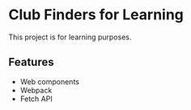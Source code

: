 # Club Finders for Learning

This project is for learning purposes.

## Features

- Web components
- Webpack
- Fetch API
